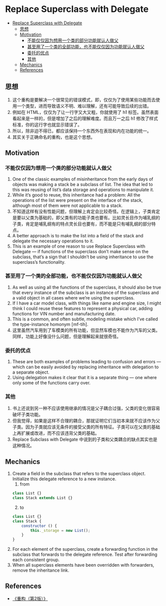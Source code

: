 # Replace Superclass with Delegate

<!-- TOC -->

- [Replace Superclass with Delegate](#replace-superclass-with-delegate)
    - [思想](#思想)
    - [Motivation](#motivation)
        - [不能仅仅因为想用一个类的部分功能就认人做父](#不能仅仅因为想用一个类的部分功能就认人做父)
        - [甚至用了一个类的全部功能，也不能仅仅因为功能就认人做父](#甚至用了一个类的全部功能也不能仅仅因为功能就认人做父)
        - [委托的优点](#委托的优点)
        - [其他](#其他)
    - [Mechanics](#mechanics)
    - [References](#references)

<!-- /TOC -->


## 思想
1. 这个重构是要解决一个很常见的错误模式，即，仅仅为了使用某些功能而去使用一个类型，进而导致语义不明、难以理解，还有可能导致后续的出错。
2. 例如在 HTML，仅仅为了让一行字又大又粗，你就使用了 h1 标签。虽然表面看起来是一样的，但是增加了之后的理解难度。而且万一之后 h1 修改了样式标准，你的这行字也就显示错误了。
3. 所以，除非迫不得已，都应该保持一个东西外在表现和内在功能的统一。
4. 其实关于正确命名的重构，也是这个思想。


## Motivation
### 不能仅仅因为想用一个类的部分功能就认人做父
1. One of the classic examples of mis­inheritance from the early days of objects was making a stack be a subclass of list. The idea that led to this was reusing of list’s data storage and operations to manipulate it. 
2. While it’s good to reuse, this inheritance had a problem: All the operations of the list were present on the interface of the stack, although most of them were not applicable to a stack. 
3. 不知道这样有没有性能问题，但理解上肯定会比较奇怪。在逻辑上，子类肯定是要以父类为基础的，即父类有的功能子类也要有。比如灵长目作为哺乳纲的子类，肯定是哺乳纲有的特点灵长目也要有，而不能是只有哺乳纲的部分特点。
4. A better approach is to make the list into a field of the stack and delegate the necessary operations to it.
5. This is an example of one reason to use Replace Superclass with Delegate — if functions of the superclass don’t make sense on the subclass, that’s a sign that I shouldn’t be using inheritance to use the superclass’s functionality.

### 甚至用了一个类的全部功能，也不能仅仅因为功能就认人做父
1. As well as using all the functions of the superclass, it should also be true that every instance of the subclass is an instance of the superclass and a valid object in all cases where we’re using the superclass. 
2. If I have a car model class, with things like name and engine size, I might think I could reuse these features to represent a physical car, adding functions for VIN number and manufacturing date. 
3. This is a common, and often subtle, modeling mistake which I’ve called the type­-instance homonym [mf-­tih]. 
4. 这里虽然汽车用到了车模类的所有功能，但显然车模也不能作为汽车的父类。同样，功能上好像没什么问题，但是理解起来就很奇怪。

### 委托的优点
1. These are both examples of problems leading to confusion and errors — which can be easily avoided by replacing inheritance with delegation to a separate object. 
2. Using delegation makes it clear that it is a separate thing — one where only some of the functions carry over.

### 其他
1. 书上还说到另一种不应该使用继承的情况是父子耦合过强，父类的变化很容易破坏子类功能。
2. 但我觉得，如果是这样不合理的耦合，那就证明它们当初本来就不应该作为父子类。因为子类就应该无条件的接受父类的所有特征。子类可以在父类的基础上再扩展或改进，而不应该违背父类的基础。
3. Replace Subclass with Delegate 中说到的子类和父类耦合的缺点其实也是这种情况。


## Mechanics
1. Create a field in the subclass that refers to the superclass object. Initialize this delegate reference to a new instance. 
    1. from
    ```js
    class List {}
    class Stack extends List {}
    ```
    2. to
    ```js
    class List {}
    class Stack {
        constructor () {
            this._storage = new List();
        }
    }
    ```
2. For each element of the superclass, create a forwarding function in the subclass that forwards to the delegate reference. Test after forwarding each consistent group.
3. When all superclass elements have been overridden with forwarders, remove the inheritance link.
    

## References
* [《重构（第2版）》](https://book.douban.com/subject/33400354/)

